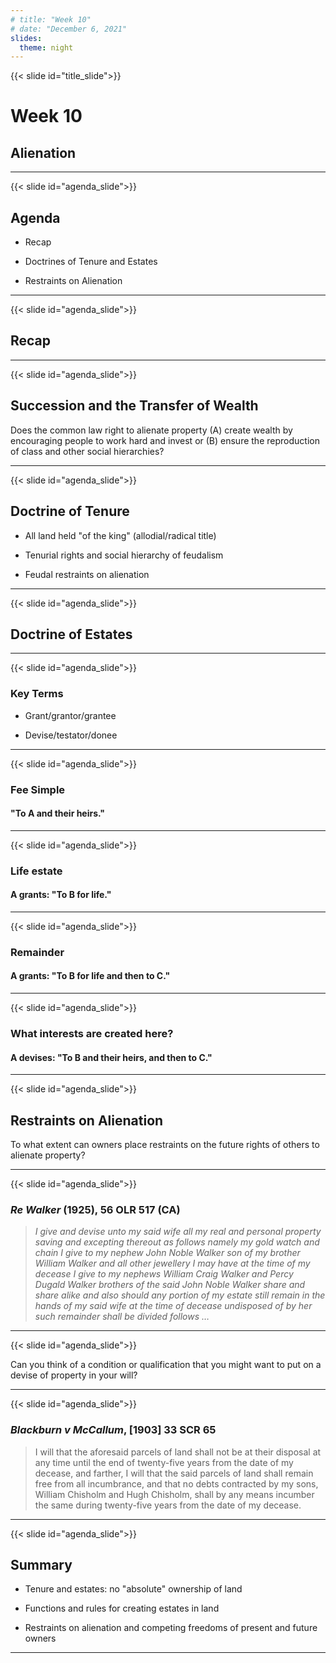 ```yaml
---
# title: "Week 10"
# date: "December 6, 2021"
slides:
  theme: night
---
```




{{< slide id="title_slide">}}

# Week 10

## Alienation


---





{{< slide id="agenda_slide">}}

## Agenda

- Recap

- Doctrines of Tenure and Estates

- Restraints on Alienation 

---





{{< slide id="agenda_slide">}}

## Recap



---





{{< slide id="agenda_slide">}}

## Succession and the Transfer of Wealth

Does the common law right to alienate property (A) create wealth by encouraging people to work hard and invest or (B) ensure the reproduction of class and other social hierarchies? 



---





{{< slide id="agenda_slide">}}

## Doctrine of Tenure

- All land held "of the king" (allodial/radical title)

- Tenurial rights and social hierarchy of feudalism 

- Feudal restraints on alienation 



---





{{< slide id="agenda_slide">}}

## Doctrine of Estates



---





{{< slide id="agenda_slide">}}

### Key Terms

- Grant/grantor/grantee

- Devise/testator/donee



---





{{< slide id="agenda_slide">}}

### Fee Simple

#### "To A and their heirs." 



---





{{< slide id="agenda_slide">}}

### Life estate

#### A grants: "To B for life." 



---





{{< slide id="agenda_slide">}}

### Remainder

#### A grants: "To B for life and then to C." 



---





{{< slide id="agenda_slide">}}

### What interests are created here?

#### A devises: "To B and their heirs, and then to C." 



---





{{< slide id="agenda_slide">}}

## Restraints on Alienation

To what extent can owners place restraints on the future rights of others to alienate property? 



---





{{< slide id="agenda_slide">}}

### *Re Walker* (1925), 56 OLR 517 (CA)

> *I give and devise unto my said wife all my real and personal property saving and excepting thereout as follows namely my gold watch and chain I give to my nephew John Noble Walker son of my brother William Walker and all other jewellery I may have at the time of my decease I give to my nephews William Craig Walker and Percy Dugald Walker brothers of the said John Noble Walker share and share alike and also should any portion of my estate still remain in the hands of my said wife at the time of decease undisposed of by her such remainder shall be divided follows …*



---





{{< slide id="agenda_slide">}}

Can you think of a condition or qualification that you might want to put on a devise of property in your will? 



---





{{< slide id="agenda_slide">}}

### *Blackburn v McCallum*, [1903] 33 SCR 65

> I will that the aforesaid parcels of land shall not be at their disposal at any time until the end of twenty-five years from the date of my decease, and farther, I will that the said parcels of land shall remain free from all incumbrance, and that no debts contracted by my sons, William Chisholm and Hugh Chisholm, shall by any means incumber the same during twenty-five years from the date of my decease.



---





{{< slide id="agenda_slide">}}

## Summary

- Tenure and estates: no "absolute" ownership of land

- Functions and rules for creating estates in land

- Restraints on alienation and competing freedoms of present and future owners



---

